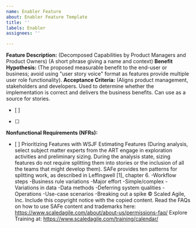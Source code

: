 ```yaml
---
name: Enabler Feature
about: Enabler Feature Template
title: ''
labels: Enabler
assignees: ''

---
```


**Feature Description:** (Decomposed Capabilities by Product Managers and Product Owners)
(A short phrase giving a name and context)
**Benefit Hypothesis:**
(The proposed measurable benefit to the end-user or business; avoid using "user story voice" format as features provide multiple user role functionality).
**Acceptance Criteria:**
(Aligns product management, stakeholders and developers. Used to determine whether the implementation is correct and delivers the business benefits. Can use as a source for stories.
- [ ]
- [ ]
**Nonfunctional Requirements (NFRs):**
- [ ]
Prioritizing Features with WSJF
Estimating Features (During analysis, select subject matter experts from the ART engage in exploration activities and preliminary sizing. During the analysis state, sizing features do not require splitting them into stories or the inclusion of all the teams that might develop them).
SAFe provides ten patterns for splitting work, as described in Leffingwell [1], chapter 6.
-Workflow steps
-Business rule variations
-Major effort
-Simple/complex
-Variations in data
-Data methods
-Deferring system qualities
-Operations
-Use-case scenarios
-Breaking out a spike
© Scaled Agile, Inc.
Include this copyright notice with the copied content.
Read the FAQs on how to use SAFe content and trademarks here:
https://www.scaledagile.com/about/about-us/permissions-faq/
Explore Training at:
https://www.scaledagile.com/training/calendar/
